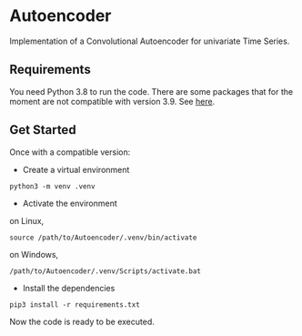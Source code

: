 # Autoencoder
 
Implementation of a Convolutional Autoencoder for univariate Time Series.

## Requirements

You need Python 3.8 to run the code. There are some packages that for the moment are not compatible with version 3.9. See [here](https://github.com/ray-project/ray/issues/11287).

## Get Started

Once with a compatible version:

- Create a virtual environment

```
python3 -m venv .venv
```

- Activate the environment

on Linux,

```
source /path/to/Autoencoder/.venv/bin/activate
```

on Windows,

```
/path/to/Autoencoder/.venv/Scripts/activate.bat
```

- Install the dependencies

```
pip3 install -r requirements.txt
```

Now the code is ready to be executed.